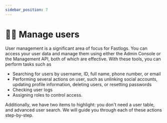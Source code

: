 ```yaml
---
sidebar_position: 7
---
```


# 🧑‍🚀 Manage users

User management is a significant area of focus for Fastlogs. You can access your user data and manage them using either the Admin Console or the Management API, both of which are effective. With these tools, you can perform tasks such as

- Searching for users by username, ID, full name, phone number, or email
- Performing several actions on user, such as unlinking social accounts, updating profile information, deleting users, or resetting passwords
- Checking user logs
- Assigning roles to control access.

Additionally, we have two items to highlight: you don't need a user table, and advanced user search. We will guide you through each of these actions step-by-step.
